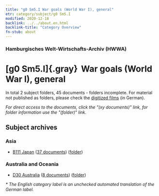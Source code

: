```yaml
---
title: "g0 Sm5.I War goals (World War I), general"
etr: category/subject/g0 Sm5.I
modified: 2020-12-18
backlink: ../../about.en.html
backlink-title: "Category Overview"
fn-stub: about
---
```


### Hamburgisches Welt-Wirtschafts-Archiv (HWWA)
# [g0 Sm5.I]{.gray}&#8201; War goals (World War I), general&#160; 





In total 2 subject folders, 45 documents - folders incomplete.
For material not published as folders, please check the [digitized films](/film/h1_sh) (in German).

_For direct access to the documents, click the "(xy documents)" link, for folder information use the "(folder)" link._

## Subject archives



### Asia

- [B111 Japan](../../../geo/about.en.html#B111) (<a href="https://dfg-viewer.de/show/?tx_dlf[id]=https://pm20.zbw.eu/mets/sh/1412xx/141272/1445xx/144575/public.mets.en.xml" target="_blank">37 documents</a>) ([folder](http://purl.org/pressemappe20/folder/sh/141272,144575))

### Australia and Oceania

- [D30 Australia](../../../geo/about.en.html#D30) (<a href="https://dfg-viewer.de/show/?tx_dlf[id]=https://pm20.zbw.eu/mets/sh/1416xx/141621/1445xx/144575/public.mets.en.xml" target="_blank">8 documents</a>) ([folder](http://purl.org/pressemappe20/folder/sh/141621,144575))


_* The English category label is an unchecked automated translation of the German label._

